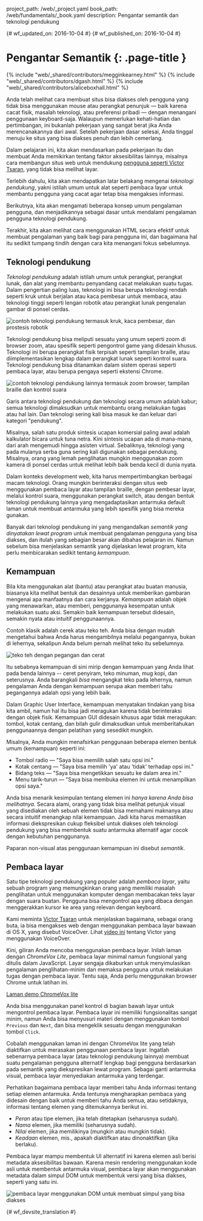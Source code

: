 project_path: /web/_project.yaml
book_path: /web/fundamentals/_book.yaml
description: Pengantar semantik dan teknologi pendukung


{# wf_updated_on: 2016-10-04 #}
{# wf_published_on: 2016-10-04 #}

# Pengantar Semantik {: .page-title }

{% include "web/_shared/contributors/megginkearney.html" %}
{% include "web/_shared/contributors/dgash.html" %}
{% include "web/_shared/contributors/aliceboxhall.html" %}



Anda telah melihat cara membuat situs bisa diakses oleh pengguna yang tidak bisa menggunakan mouse atau
perangkat penunjuk &mdash; baik karena cacat fisik, masalah teknologi,
atau preferensi pribadi &mdash; dengan menangani penggunaan keyboard-saja. Walaupun
memerlukan kehati-hatian dan pertimbangan, ini bukanlah pekerjaan yang sangat berat jika Anda merencanakannya
dari awal. Setelah pekerjaan dasar selesai, Anda tinggal menuju ke situs yang
bisa diakses penuh dan lebih cemerlang.

Dalam pelajaran ini, kita akan mendasarkan pada pekerjaan itu dan membuat Anda memikirkan tentang
faktor aksesibilitas lainnya, misalnya cara membangun situs web untuk mendukung [pengguna seperti
Victor Tsaran](/web/fundamentals/accessibility/#understanding-users-diversity),
yang tidak bisa melihat layar.

Terlebih dahulu, kita akan mendapatkan latar belakang mengenai *teknologi pendukung*, yakni istilah umum untuk
alat seperti pembaca layar untuk membantu pengguna yang cacat agar
tetap bisa mengakses informasi.

Berikutnya, kita akan mengamati beberapa konsep umum pengalaman pengguna, dan menjadikannya sebagai dasar untuk
mendalami pengalaman pengguna teknologi pendukung.

Terakhir, kita akan melihat cara menggunakan HTML secara efektif untuk membuat pengalaman yang baik bagi para pengguna ini,
dan bagaimana hal itu sedikit tumpang tindih dengan cara kita menangani fokus
sebelumnya.

## Teknologi pendukung

*Teknologi pendukung* adalah istilah umum untuk perangkat, perangkat lunak, dan alat yang
membantu penyandang cacat melakukan suatu tugas. Dalam pengertian paling luas, teknologi
ini bisa berupa teknologi rendah seperti kruk untuk berjalan atau kaca pembesar untuk
membaca, atau teknologi tinggi seperti lengan robotik atau perangkat lunak pengenalan gambar
di ponsel cerdas.

![contoh teknologi pendukung termasuk kruk, kaca pembesar, dan prostesis
robotik](imgs/assistive-tech1.png)

Teknologi pendukung bisa meliputi sesuatu yang umum seperti zoom di browser zoom, atau
spesifik seperti pengontrol game yang didesain khusus. Teknologi ini berupa perangkat fisik
terpisah seperti tampilan braille, atau diimplementasikan lengkap dalam perangkat lunak seperti
kontrol suara. Teknologi pendukung bisa ditanamkan dalam sistem operasi seperti pembaca layar,
atau berupa pengaya seperti ekstensi Chrome.

![contoh teknologi pendukung lainnya termasuk zoom browser, tampilan braille dan
kontrol suara](imgs/assistive-tech2.png)

Garis antara teknologi pendukung dan teknologi secara umum adalah kabur; semua
teknologi dimaksudkan untuk membantu orang melakukan tugas atau hal lain. Dan
teknologi sering kali bisa masuk ke dan keluar dari kategori "pendukung".

Misalnya, salah satu produk sintesis ucapan komersial paling awal adalah
kalkulator bicara untuk tuna netra. Kini sintesis ucapan ada di mana-mana,
dari arah mengemudi hingga asisten virtual. Sebaliknya, teknologi yang pada mulanya
serba guna sering kali digunakan sebagai pendukung. Misalnya, orang
yang lemah penglihatan mungkin menggunakan zoom kamera di ponsel cerdas untuk melihat lebih baik
benda kecil di dunia nyata.

Dalam konteks development web, kita harus mempertimbangkan berbagai macam
teknologi. Orang mungkin berinteraksi dengan situs web menggunakan pembaca layar atau
tampilan braille, dengan pembesar layar, melalui kontrol suara, menggunakan perangkat switch,
atau dengan bentuk teknologi pendukung lainnya yang mengadaptasikan
antarmuka default laman untuk membuat antarmuka yang lebih spesifik yang bisa mereka gunakan.

Banyak dari teknologi pendukung ini yang mengandalkan *semantik yang dinyatakan
lewat program* untuk membuat pengalaman pengguna yang bisa diakses, dan itulah
yang sebagian besar akan dibahas pelajaran ini. Namun sebelum bisa menjelaskan semantik yang dijelaskan lewat program,
kita perlu membicarakan sedikit tentang *kemampuan*.

## Kemampuan

Bila kita menggunakan alat (bantu) atau perangkat atau buatan manusia, biasanya kita melihat bentuk dan desainnya
untuk memberikan gambaran mengenai apa manfaatnya dan cara kerjanya. *Kemampuan* adalah
objek yang menawarkan, atau memberi, penggunanya kesempatan untuk melakukan suatu aksi.
Semakin baik kemampuan tersebut didesain, semakin nyata atau intuitif penggunaannya.

Contoh klasik adalah cerek atau teko teh. Anda bisa dengan mudah mengetahui bahwa
Anda harus mengambilnya melalui pegangannya, bukan di lehernya, sekalipun Anda belum pernah melihat teko itu
sebelumnya.

![teko teh dengan pegangan dan cerat](imgs/teapot.png)

Itu sebabnya kemampuan di sini mirip dengan kemampuan yang Anda lihat pada benda
lainnya -- ceret penyiram, teko minuman, mug kopi, dan seterusnya. Anda
barangkali *bisa* mengangkat teko pada lehernya, namun pengalaman Anda dengan
kemampuan serupa akan memberi tahu pegangannya adalah opsi yang lebih baik.

Dalam Graphic User Interface, kemampuan menyatakan tindakan yang bisa kita ambil, namun
hal itu bisa jadi meragukan karena tidak berinteraksi dengan objek fisik. Kemampuan GUI
didesain khusus agar tidak meragukan: tombol, kotak
centang, dan bilah gulir dimaksudkan untuk memberitahukan penggunaannya dengan pelatihan
yang sesedikit mungkin.

Misalnya, Anda mungkin menafsirkan penggunaan beberapa elemen bentuk umum
(kemampuan) seperti ini:

 - Tombol radio &mdash; "Saya bisa memilih salah satu opsi ini."
 - Kotak centang &mdash; "Saya bisa memilih 'ya' atau 'tidak' terhadap opsi ini."
 - Bidang teks &mdash; "Saya bisa mengetikkan sesuatu ke dalam area ini."
 - Menu tarik-turun &mdash; "Saya bisa membuka elemen ini untuk menampilkan opsi saya."

Anda bisa menarik kesimpulan tentang elemen ini *hanya karena Anda bisa
melihatnya*. Secara alami, orang yang tidak bisa melihat petunjuk visual yang disediakan oleh sebuah elemen
tidak bisa memahami maknanya atau secara intuitif menangkap nilai kemampuan.
Jadi kita harus memastikan informasi diekspresikan cukup fleksibel untuk
diakses oleh teknologi pendukung yang bisa membentuk suatu antarmuka alternatif agar cocok
dengan kebutuhan penggunanya.

Paparan non-visual atas penggunaan kemampuan ini disebut *semantik*.

## Pembaca layar

Satu tipe teknologi pendukung yang populer adalah *pembaca layar*, yaitu sebuah program yang
memungkinkan orang yang memiliki masalah penglihatan untuk menggunakan komputer dengan membacakan teks layar
dengan suara buatan. Pengguna bisa mengontrol apa yang dibaca dengan menggerakkan kursor ke
area yang relevan dengan keyboard.

Kami meminta [Victor
Tsaran](/web/fundamentals/accessibility/#understanding-users-diversity)
untuk menjelaskan bagaimana, sebagai orang buta, ia bisa mengakses web dengan menggunakan
pembaca layar bawaan di OS X, yang disebut VoiceOver. Lihat [video
ini](https://www.youtube.com/watch?v=QW_dUs9D1oQ) tentang Victor yang menggunakan VoiceOver.

Kini, giliran Anda mencoba menggunakan pembaca layar. Inilah laman dengan *ChromeVox
Lite*, pembaca layar minimal namun fungsional yang ditulis dalam JavaScript. Layar
sengaja dikaburkan untuk menyimulasikan pengalaman penglihatan-minim dan memaksa pengguna
untuk melakukan tugas dengan pembaca layar. Tentu saja, Anda perlu menggunakan
browser Chrome untuk latihan ini.

[Laman demo ChromeVox lite](http://udacity.github.io/ud891/lesson3-semantics-built-in/02-chromevox-lite/)

Anda bisa menggunakan panel kontrol di bagian bawah layar untuk mengontrol
pembaca layar. Pembaca layar ini memiliki fungsionalitas sangat minim, namun Anda bisa menyusuri
materi dengan menggunakan tombol `Previous` dan `Next`, dan bisa mengeklik sesuatu
dengan menggunakan tombol `Click`.

Cobalah menggunakan laman ini dengan ChromeVox lite yang telah diaktifkan untuk merasakan penggunaan
pembaca layar. Ingatlah sebenarnya pembaca layar (atau teknologi pendukung lainnya)
membuat suatu pengalaman pengguna alternatif lengkap bagi pengguna berdasarkan pada
semantik yang diekspresikan lewat program. Sebagai ganti antarmuka visual, pembaca layar
menyediakan antarmuka yang terdengar.

Perhatikan bagaimana pembaca layar memberi tahu Anda informasi tentang
setiap elemen antarmuka. Anda tentunya mengharapkan pembaca yang didesain dengan baik untuk memberi tahu Anda semua, atau setidaknya,
informasi tentang elemen yang ditemukannya berikut ini.

 - *Peran* atau tipe elemen, jika telah ditetapkan (seharusnya sudah).
 - *Nama* elemen, jika memiliki (seharusnya sudah).
 - *Nilai* elemen, jika memilikinya (mungkin atau mungkin tidak).
 - *Keadaan* elemen, mis., apakah diaktifkan atau dinonaktifkan (jika
   berlaku).

Pembaca layar mampu membentuk UI alternatif ini karena
elemen asli berisi metadata aksesibilitas bawaan. Karena mesin rendering menggunakan
kode asli untuk membentuk antarmuka visual, pembaca layar akan menggunakan
metadata dalam simpul DOM untuk membentuk versi yang bisa diakses, seperti
yang satu ini.

![pembaca layar menggunakan DOM untuk membuat simpul
yang bisa diakses](imgs/nativecodetoacc.png)


{# wf_devsite_translation #}
